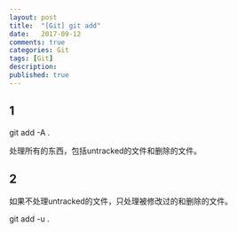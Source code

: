 ```yaml
---
layout: post
title:  "[Git] git add"
date:   2017-09-12
comments: true
categories: Git
tags: [Git]
description:
published: true
---
```


## 1

git add -A .

处理所有的东西，包括untracked的文件和删除的文件。


## 2

如果不处理untracked的文件，只处理被修改过的和删除的文件。

git add -u .







